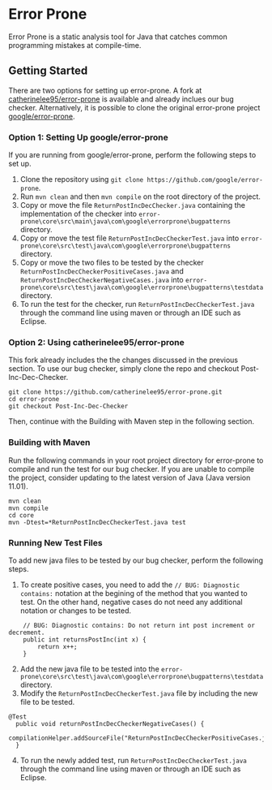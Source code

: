 # Error Prone

Error Prone is a static analysis tool for Java that catches common programming
mistakes at compile-time.

## Getting Started

There are two options for setting up error-prone. A fork at [catherinelee95/error-prone](https://github.com/catherinelee95/error-prone.git) is available and already inclues our bug checker. Alternatively,
it is possible to clone the original error-prone project [google/error-prone](https://github.com/google/error-prone).

### Option 1: Setting Up google/error-prone

If you are running from google/error-prone, perform the following steps to set up.
1. Clone the repository using `git clone https://github.com/google/error-prone`.
2. Run `mvn clean` and then `mvn compile` on the root directory of the project.
3. Copy or move the file `ReturnPostIncDecChecker.java` containing the implementation of the checker into `error-prone\core\src\main\java\com\google\errorprone\bugpatterns` directory.
4. Copy or move the test file `ReturnPostIncDecCheckerTest.java` into `error-prone\core\src\test\java\com\google\errorprone\bugpatterns` directory.
5. Copy or move the two files to be tested by the checker `ReturnPostIncDecCheckerPositiveCases.java` and `ReturnPostIncDecCheckerNegativeCases.java` into `error-prone\core\src\test\java\com\google\errorprone\bugpatterns\testdata` directory.
6. To run the test for the checker, run `ReturnPostIncDecCheckerTest.java` through the command line using maven or through an IDE such as Eclipse.

### Option 2: Using catherinelee95/error-prone

This fork already includes the the changes discussed in the previous section. To use our bug checker, simply clone the repo
and checkout Post-Inc-Dec-Checker.


```
git clone https://github.com/catherinelee95/error-prone.git
cd error-prone
git checkout Post-Inc-Dec-Checker
```

Then, continue with the Building with Maven step in the following section.

### Building with Maven 

Run the following commands in your root project directory for error-prone to compile and run the test for our bug checker. If you are unable to compile the project, consider updating to the latest version of Java (Java version 11.01).

```
mvn clean
mvn compile
cd core
mvn -Dtest=*ReturnPostIncDecCheckerTest.java test
```

### Running New Test Files

To add new java files to be tested by our bug checker, perform the following steps.

1. To create positive cases, you need to add the `// BUG: Diagnostic contains:` notation at the begining of the method that you wanted to test. On the other hand, negative cases do not need any additional notation or changes to be tested.
```
	// BUG: Diagnostic contains: Do not return int post increment or decrement.
	public int returnsPostInc(int x) {
		return x++;
	}
```

2. Add the new java file to be tested into the `error-prone\core\src\test\java\com\google\errorprone\bugpatterns\testdata` directory.
3. Modify the `ReturnPostIncDecCheckerTest.java` file by including the new file to be tested.
```
@Test
  public void returnPostIncDecCheckerNegativeCases() {
    compilationHelper.addSourceFile("ReturnPostIncDecCheckerPositiveCases.java").doTest();
  }

```
4. To run the newly added test, run `ReturnPostIncDecCheckerTest.java` through the command line using maven or through an IDE such as Eclipse. 





